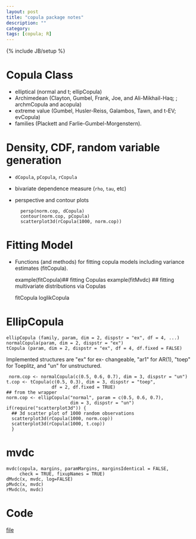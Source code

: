 ```yaml
---
layout: post
title: "copula package notes"
description: ""
category: 
tags: [copula; R]
---
```

{% include JB/setup %}

# Copula Class #

- elliptical (normal and t; ellipCopula)
- Archimedean (Clayton, Gumbel, Frank, Joe, and Ali-Mikhail-Haq; ; archmCopula and acopula)
- extreme value (Gumbel, Husler-Reiss, Galambos, Tawn, and t-EV; evCopula)
- families (Plackett and Farlie-Gumbel-Morgenstern).

# Density, CDF, random variable generation #

- `dCopula`, `pCopula`, `rCopula`
- bivariate dependence measure (`rho`, `tau`, etc)
- perspective and contour plots

	    persp(norm.cop, dCopula)
		contour(norm.cop, pCopula)
		scatterplot3d(rCopula(1000, norm.cop))

# Fitting Model #

- Functions (and methods) for fitting copula models including variance estimates (fitCopula).

	example(fitCopula)## fitting Copulas
    example(fitMvdc)  ## fitting multivariate distributions via Copulas

	fitCopula
	loglikCopula
	

# EllipCopula #
	
	ellipCopula (family, param, dim = 2, dispstr = "ex", df = 4, ...)
    normalCopula(param, dim = 2, dispstr = "ex")
	tCopula (param, dim = 2, dispstr = "ex", df = 4, df.fixed = FALSE)

Implemented structures are "ex" for ex- changeable, "ar1" for AR(1),
"toep" for Toeplitz, and "un" for unstructured.  

	 norm.cop <- normalCopula(c(0.5, 0.6, 0.7), dim = 3, dispstr = "un")
    t.cop <- tCopula(c(0.5, 0.3), dim = 3, dispstr = "toep",
                     df = 2, df.fixed = TRUE)
    ## from the wrapper
    norm.cop <- ellipCopula("normal", param = c(0.5, 0.6, 0.7),
                            dim = 3, dispstr = "un")
    if(require("scatterplot3d")) {
      ## 3d scatter plot of 1000 random observations
      scatterplot3d(rCopula(1000, norm.cop))
      scatterplot3d(rCopula(1000, t.cop))
	  }

# mvdc #

	mvdc(copula, margins, paramMargins, marginsIdentical = FALSE,
         check = TRUE, fixupNames = TRUE)
    dMvdc(x, mvdc, log=FALSE)
    pMvdc(x, mvdc)
    rMvdc(n, mvdc)


# Code #

[file](~/Documents/copula/test.R)
